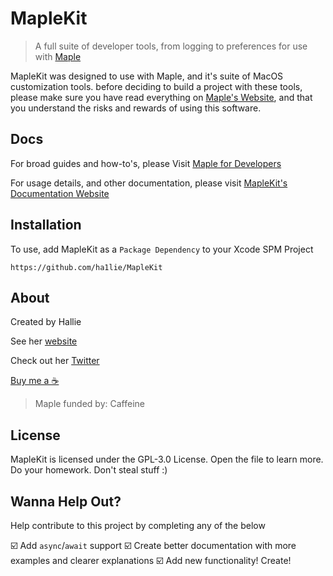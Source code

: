 # MapleKit

> A full suite of developer tools, from logging to preferences for use with [Maple](https://github.com/ha1lie/Maple)

MapleKit was designed to use with Maple, and it's suite of MacOS customization tools. before deciding to build a project with these tools, please make sure you have read everything on [Maple's Website](https://maple.halz.dev), and that you understand the risks and rewards of using this software. 

## Docs

For broad guides and how-to's, please Visit [Maple for Developers](https://maple.halz.dev/developers)

For usage details, and other documentation, please visit [MapleKit's Documentation Website](https://maplekit.halz.dev)

## Installation

To use, add MapleKit as a `Package Dependency` to your Xcode SPM Project

    https://github.com/ha1lie/MapleKit

## About

Created by Hallie

See her [website](https://hey.halz.dev)

Check out her [Twitter](https://twitter.com/h4l1ie)

[Buy me a ☕️](https://www.buymeacoffee.com/ha1lie)

> Maple funded by: Caffeine

## License

MapleKit is licensed under the GPL-3.0 License. Open the file to learn more. Do your homework. Don't steal stuff :)

## Wanna Help Out?

Help contribute to this project by completing any of the below

☑️ Add `async`/`await` support
☑️ Create better documentation with more examples and clearer explanations
☑️ Add new functionality! Create!
